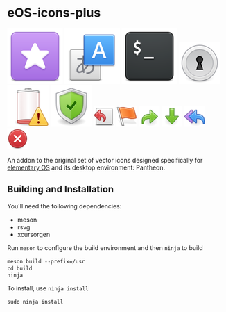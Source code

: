 # eOS-icons-plus
![Default App Icon](https://raw.githubusercontent.com/elementary/icons/main/apps/64/application-default-icon.svg)
![Locale Preferences Icon](https://raw.githubusercontent.com/elementary/icons/main/categories/64/preferences-desktop-locale.svg)
![Terminal App Icon](https://raw.githubusercontent.com/elementary/icons/main/apps/64/utilities-terminal.svg)
![Dialog Password Icon](https://raw.githubusercontent.com/elementary/icons/main/status/48/dialog-password.svg)
![Empty Battery Icon](https://raw.githubusercontent.com/elementary/icons/main/status/48/battery-empty.svg)
![High Security Icon](https://raw.githubusercontent.com/elementary/icons/main/status/48/security-high.svg)
![Revert Document Icon](https://raw.githubusercontent.com/elementary/icons/main/actions/24/document-revert.svg)
![Flag Icon](https://raw.githubusercontent.com/elementary/icons/main/actions/24/edit-flag.svg)
![Redo Icon](https://raw.githubusercontent.com/elementary/icons/main/actions/24/edit-redo.svg)
![Down Arrow Icon](https://raw.githubusercontent.com/elementary/icons/main/actions/24/go-down.svg)
![Reply All Icon](https://raw.githubusercontent.com/elementary/icons/main/actions/24/mail-reply-all.svg)
![Stop Process Icon](https://raw.githubusercontent.com/elementary/icons/main/actions/24/process-stop.svg)

An addon to the original set of vector icons designed specifically for [elementary OS](http://elementary.io) and its desktop environment: Pantheon.

## Building and Installation

You'll need the following dependencies:

* meson
* rsvg
* xcursorgen

Run `meson` to configure the build environment and then `ninja` to build

    meson build --prefix=/usr
    cd build
    ninja

To install, use `ninja install`

    sudo ninja install
